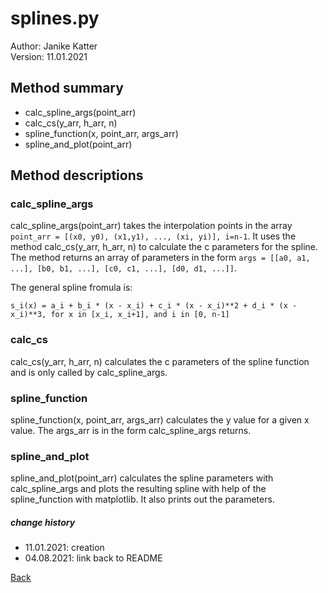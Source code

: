 # splines.py
Author: Janike Katter  
Version: 11.01.2021

## Method summary
* calc_spline_args(point_arr)
* calc_cs(y_arr, h_arr, n)
* spline_function(x, point_arr, args_arr)
* spline_and_plot(point_arr)

## Method descriptions

### calc_spline_args
calc_spline_args(point_arr) takes the interpolation points in the array `point_arr = [(x0, y0), (x1,y1), ..., (xi, yi)], i=n-1`. It uses the method calc_cs(y_arr, h_arr, n) to calculate the c parameters for the spline. The method returns an array of parameters in the form `args = [[a0, a1, ...], [b0, b1, ...], [c0, c1, ...], [d0, d1, ...]]`.

The general spline fromula is:

`s_i(x) = a_i + b_i * (x - x_i) + c_i * (x - x_i)**2 + d_i * (x - x_i)**3, for x in [x_i, x_i+1], and i in [0, n-1]`

### calc_cs
calc_cs(y_arr, h_arr, n) calculates the c parameters of the spline function and is only called by calc_spline_args.

### spline_function
spline_function(x, point_arr, args_arr) calculates the y value for a given x value. The args_arr is in the form calc_spline_args returns.

### spline_and_plot
spline_and_plot(point_arr) calculates the spline parameters with calc_spline_args and plots the resulting spline with help of the spline_function with matplotlib. It also prints out the parameters.

##### change history
* 11.01.2021: creation
* 04.08.2021: link back to README

[Back](../README.md)
